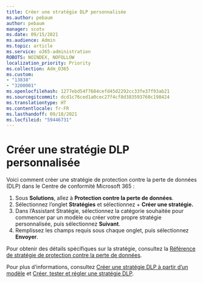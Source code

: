 ```yaml
---
title: Créer une stratégie DLP personnalisée
ms.author: pebaum
author: pebaum
manager: scotv
ms.date: 09/15/2021
ms.audience: Admin
ms.topic: article
ms.service: o365-administration
ROBOTS: NOINDEX, NOFOLLOW
localization_priority: Priority
ms.collection: Adm_O365
ms.custom:
- "13838"
- "3200001"
ms.openlocfilehash: 1277ebd54f7684cefd45d2292cc33fe37f93ab21
ms.sourcegitcommit: dcd1c76ced1a0cec27f4cf8d383593760c198424
ms.translationtype: HT
ms.contentlocale: fr-FR
ms.lasthandoff: 09/18/2021
ms.locfileid: "59446731"
---
```

# <a name="create-dlp-policy"></a>Créer une stratégie DLP personnalisée

Voici comment créer une stratégie de protection contre la perte de données (DLP) dans le Centre de conformité Microsoft 365 :

1. Sous **Solutions**, allez à **Protection contre la perte de données**.
1. Sélectionnez l’onglet **Stratégies** et sélectionnez + **Créer une stratégie.**   
1. Dans l’Assistant Stratégie, sélectionnez la catégorie souhaitée pour commencer par un modèle ou créer votre propre stratégie personnalisée, puis sélectionnez **Suivant**.
1. Remplissez les champs requis sous chaque onglet, puis sélectionnez **Envoyer**.

Pour obtenir des détails spécifiques sur la stratégie, consultez la [Référence de stratégie de protection contre la perte de données](https://docs.microsoft.com/microsoft-365/compliance/dlp-policy-reference).

Pour plus d’informations, consultez [Créer une stratégie DLP à partir d’un modèle](https://docs.microsoft.com/microsoft-365/compliance/create-a-dlp-policy-from-a-template) et [Créer, tester et régler une stratégie DLP](https://docs.microsoft.com/microsoft-365/compliance/create-test-tune-dlp-policy).